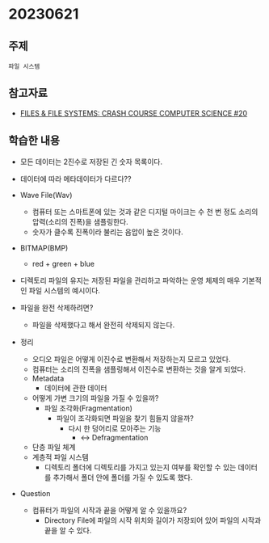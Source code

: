 # 20230621
## 주제
    파일 시스템
## 참고자료
- [FILES & FILE SYSTEMS: CRASH COURSE COMPUTER SCIENCE #20](https://thecrashcourse.com/courses/files-file-systems-crash-course-computer-science-20/)

## 학습한 내용

- 모든 데이터는 2진수로 저장된 긴 숫자 목록이다.
- 데이터에 따라 메타데이터가 다르다??

- Wave File(Wav)
    * 컴퓨터 또는 스마트폰에 있는 것과 같은 디지털 마이크는 수 천 번 정도 소리의 압력(소리의 진폭)을 샘플링한다.
    * 숫자가 클수록 진폭이라 불리는 음압이 높은 것이다.
- BITMAP(BMP)
    * red + green + blue

- 디렉토리 파일의 유지는 저장된 파일을 관리하고 파악하는 운영 체제의 매우 기본적인 파일 시스템의 예시이다.


- 파일을 완전 삭제하려면?
    - 파일을 삭제했다고 해서 완전히 삭제되지 않는다.

- 정리
    - 오디오 파일은 어떻게 이진수로 변환해서 저장하는지 모르고 있었다. 
    - 컴퓨터는 소리의 진폭을 샘플링해서 이진수로 변환하는 것을 알게 되었다. 
    - Metadata
        * 데이터에 관한 데이터
    - 어떻게 가변 크기의 파일을 가질 수 있을까?
        - 파일 조각화(Fragmentation) 
            - 파일이 조각화되면 파일을 찾기 힘들지 않을까?
                - 다시 한 덩어리로 모아주는 기능
                    - <-> Defragmentation
    - 단층 파일 체계
    - 계층적 파일 시스템
        - 디렉토리 폴더에 디렉토리를 가지고 있는지 여부를 확인할 수 있는 데이터를 추가해서 폴더 안에 폴더를 가질 수 있도록 했다. 

- Question
    - 컴퓨터가 파일의 시작과 끝을 어떻게 알 수 있을까요? 
        - Directory File에 파일의 시작 위치와 길이가 저장되어 있어 파일의 시작과 끝을 알 수 있다. 